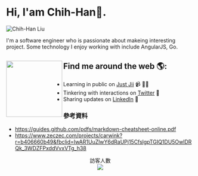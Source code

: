 # Hi, I'am Chih-Han:tada:.
![Chih-Han Liu](https://i.imgur.com/wlbugXD.png)

I'm a software engineer who is passionate about makeing interesting project.
Some technology I enjoy working with include AngularJS, Go. 

## Find me around the web 🌎: <a href="https://justjii.justdrink.com.tw/" target=_blank><img align="left" width="150" height="150" src="https://tenor.com/view/cat-mouse-computer-workaholic-the-om-gif-17601072"></a>
- Learning in public on <a href="https://justjii.justdrink.com.tw">Just Jii</a> 📹 ✍🏾
- Tinkering with interactions on <a href="https://twitter.com/HanChih"> Twitter</a> 🏓
- Sharing updates on <a href="https://www.linkedin.com/in/chih-han-liu-14a56422/">LinkedIn</a> 💼




### 參考資料
* https://guides.github.com/pdfs/markdown-cheatsheet-online.pdf
* https://www.zeczec.com/projects/carwink?r=b406660b49&fbclid=IwAR1UuZlwY6dRaUPj15CfslgpTGIQ1DU5OwlDRQk_3WDZFPxddVvxVTg_h38


<p align="center"> 
  訪客人數<br>
  <img src="https://profile-counter.glitch.me/asccclass/count.svg" />
</p>
